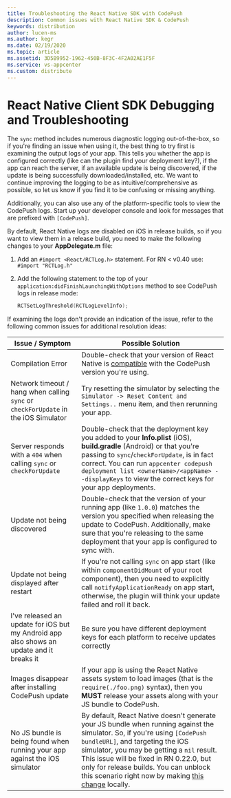 ```yaml
---
title: Troubleshooting the React Native SDK with CodePush
description: Common issues with React Native SDK & CodePush
keywords: distribution
author: lucen-ms
ms.author: kegr
ms.date: 02/19/2020
ms.topic: article
ms.assetid: 3D5B9952-1962-450B-8F3C-4F2A02AE1F5F
ms.service: vs-appcenter
ms.custom: distribute
---
```


# React Native Client SDK Debugging and Troubleshooting

The `sync` method includes numerous diagnostic logging out-of-the-box, so if you're finding an issue when using it, the best thing to try first is examining the output logs of your app. This tells you whether the app is configured correctly (like can the plugin find your deployment key?), if the app can reach the server, if an available update is being discovered, if the update is being successfully downloaded/installed, etc. We want to continue improving the logging to be as intuitive/comprehensive as possible, so let us know if you find it to be confusing or missing anything.

Additionally, you can also use any of the platform-specific tools to view the CodePush logs. Start up your developer console and look for messages that are prefixed with `[CodePush]`.

By default, React Native logs are disabled on iOS in release builds, so if you want to view them in a release build, you need to make the following changes to your **AppDelegate.m** file:

1. Add an `#import <React/RCTLog.h>` statement. For RN < v0.40 use: `#import "RCTLog.h"`

2. Add the following statement to the top of your `application:didFinishLaunchingWithOptions` method to see CodePush logs in release mode:

    ```objective-c
    RCTSetLogThreshold(RCTLogLevelInfo);
    ```

If examining the logs don't provide an indication of the issue, refer to the following common issues for additional resolution ideas:

| Issue / Symptom | Possible Solution |
|-----------------|-------------------|
| Compilation Error | Double-check that your version of React Native is [compatible](rn-overview.md#supported-react-native-platforms) with the CodePush version you're using. |
| Network timeout / hang when calling `sync` or `checkForUpdate` in the iOS Simulator | Try resetting the simulator by selecting the `Simulator -> Reset Content and Settings..` menu item, and then rerunning your app. |
| Server responds with a `404` when calling `sync` or `checkForUpdate` | Double-check that the deployment key you added to your **Info.plist** (iOS), **build.gradle** (Android) or that you're passing to `sync`/`checkForUpdate`, is in fact correct. You can run `appcenter codepush deployment list <ownerName>/<appName> --displayKeys` to view the correct keys for your app deployments. |
| Update not being discovered | Double-check that the version of your running app (like `1.0.0`) matches the version you specified when releasing the update to CodePush. Additionally, make sure that you're releasing to the same deployment that your app is configured to sync with. |
| Update not being displayed after restart | If you're not calling `sync` on app start (like within `componentDidMount` of your root component), then you need to explicitly call `notifyApplicationReady` on app start, otherwise, the plugin will think your update failed and roll it back. |
| I've released an update for iOS but my Android app also shows an update and it breaks it | Be sure you have different deployment keys for each platform to receive updates correctly |
| Images disappear after installing CodePush update | If your app is using the React Native assets system to load images (that is the `require(./foo.png)` syntax), then you **MUST** release your assets along with your JS bundle to CodePush. |
| No JS bundle is being found when running your app against the iOS simulator | By default, React Native doesn't generate your JS bundle when running against the simulator. So, if you're using `[CodePush bundleURL]`, and targeting the iOS simulator, you may be getting a `nil` result. This issue will be fixed in RN 0.22.0, but only for release builds. You can unblock this scenario right now by making [this change](https://github.com/facebook/react-native/commit/9ae3714f4bebdd2bcab4d7fdbf23acebdc5ed2ba) locally.